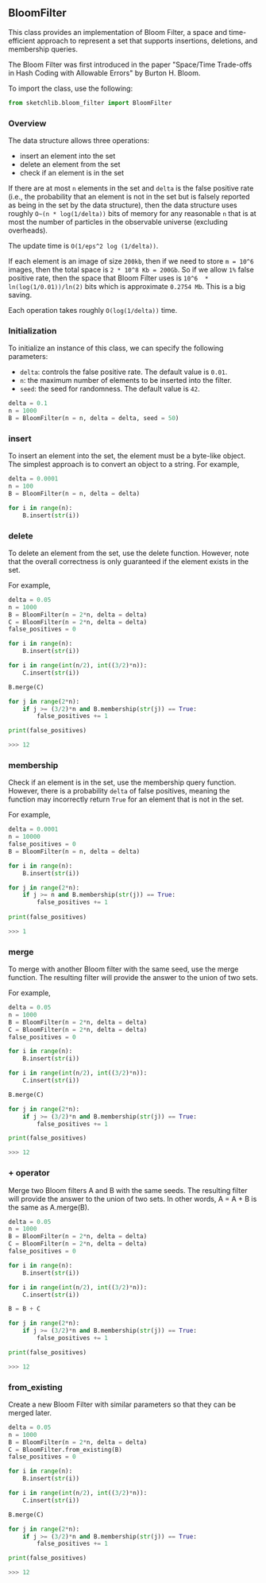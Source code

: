 ## BloomFilter

This class provides an implementation of Bloom Filter, a space and time-efficient approach to represent a set that supports insertions, deletions, and membership queries. 

The Bloom Filter was first introduced in the paper "Space/Time Trade-offs in Hash Coding with Allowable Errors" by Burton H. Bloom.

To import the class, use the following:

```python
from sketchlib.bloom_filter import BloomFilter
```
### Overview

The data structure allows three operations: 

- insert an element into the set
- delete an element from the set
- check if an element is in the set

If there are at most `n` elements in the set and `delta` is the false positive rate (i.e., the probability that an element is not in the set but is falsely reported as being in the set by the data structure), then the data structure uses roughly `O~(n * log(1/delta))` bits of memory for any reasonable `n` that is at most the number of particles in the observable universe (excluding overheads). 

The update time is `O(1/eps^2 log (1/delta))`.

If each element is an image of size `200kb`, then if we need to store `m = 10^6` images, then the total space is `2 * 10^8 Kb = 200Gb`. So if we allow `1%` false positive rate, then the space that Bloom Filter uses is `10^6  * ln(log(1/0.01))/ln(2)` bits which is approximate `0.2754 Mb`. This is a big saving.

Each operation takes roughly `O(log(1/delta))` time.

### Initialization

To initialize an instance of this class, we can specify the following parameters:

- `delta`: controls the false positive rate. The default value is `0.01`.
- `n`: the maximum number of elements to be inserted into the filter.
- `seed`: the seed for randomness. The default value is `42`.

```python
delta = 0.1
n = 1000
B = BloomFilter(n = n, delta = delta, seed = 50)
```

### insert

To insert an element into the set, the element must be a byte-like object. The simplest approach is to convert an object to a string. 
For example,

```python
delta = 0.0001
n = 100
B = BloomFilter(n = n, delta = delta)

for i in range(n):
    B.insert(str(i))
```

### delete

To delete an element from the set, use the delete function. However, note that the overall correctness is only guaranteed if the element exists in the set. 

For example,


```python
delta = 0.05
n = 1000
B = BloomFilter(n = 2*n, delta = delta)
C = BloomFilter(n = 2*n, delta = delta)
false_positives = 0

for i in range(n):
    B.insert(str(i))

for i in range(int(n/2), int((3/2)*n)):
    C.insert(str(i))

B.merge(C)

for j in range(2*n):
    if j >= (3/2)*n and B.membership(str(j)) == True:
        false_positives += 1

print(false_positives)

>>> 12
```

### membership

Check if an element is in the set, use the membership query function. However, there is a probability `delta` of false positives, meaning the function may incorrectly return `True` for an element that is not in the set. 

For example,

```python
delta = 0.0001
n = 10000
false_positives = 0
B = BloomFilter(n = n, delta = delta)

for i in range(n):
    B.insert(str(i))

for j in range(2*n):
    if j >= n and B.membership(str(j)) == True:
        false_positives += 1
        
print(false_positives)

>>> 1
```

### merge

To merge with another Bloom filter with the same seed, use the merge function. The resulting filter will provide the answer to the union of two sets. 

For example,

```python
delta = 0.05
n = 1000
B = BloomFilter(n = 2*n, delta = delta)
C = BloomFilter(n = 2*n, delta = delta)
false_positives = 0

for i in range(n):
    B.insert(str(i))

for i in range(int(n/2), int((3/2)*n)):
    C.insert(str(i))

B.merge(C)

for j in range(2*n):
    if j >= (3/2)*n and B.membership(str(j)) == True:
        false_positives += 1

print(false_positives)

>>> 12
```

### + operator

Merge two Bloom filters A and B with the same seeds.  The resulting filter will provide the answer to the union of two sets. 
In other words, A = A + B is the same as A.merge(B).

```python
delta = 0.05
n = 1000
B = BloomFilter(n = 2*n, delta = delta)
C = BloomFilter(n = 2*n, delta = delta)
false_positives = 0

for i in range(n):
    B.insert(str(i))

for i in range(int(n/2), int((3/2)*n)):
    C.insert(str(i))

B = B + C

for j in range(2*n):
    if j >= (3/2)*n and B.membership(str(j)) == True:
        false_positives += 1

print(false_positives)

>>> 12
```

### from_existing 

Create a new Bloom Filter with similar parameters so that they can be merged later.

```python
delta = 0.05
n = 1000
B = BloomFilter(n = 2*n, delta = delta)
C = BloomFilter.from_existing(B)
false_positives = 0

for i in range(n):
    B.insert(str(i))

for i in range(int(n/2), int((3/2)*n)):
    C.insert(str(i))

B.merge(C)

for j in range(2*n):
    if j >= (3/2)*n and B.membership(str(j)) == True:
        false_positives += 1

print(false_positives)

>>> 12
```